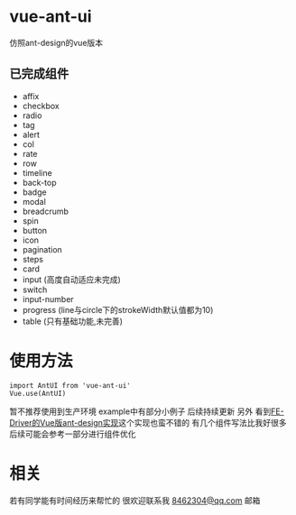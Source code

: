 # vue-ant-ui
仿照ant-design的vue版本

## 已完成组件
- affix
- checkbox
- radio
- tag
- alert
- col
- rate
- row
- timeline
- back-top
- badge
- modal
- breadcrumb
- spin
- button
- icon
- pagination
- steps
- card
- input (高度自动适应未完成)
- switch
- input-number
- progress (line与circle下的strokeWidth默认值都为10)
- table (只有基础功能,未完善)

# 使用方法
```
import AntUI from 'vue-ant-ui'
Vue.use(AntUI)
```
暂不推荐使用到生产环境
example中有部分小例子
后续持续更新
另外 看到[FE-Driver的Vue版ant-design实现](https://github.com/FE-Driver/vue-beauty)这个实现也蛮不错的 有几个组件写法比我好很多 后续可能会参考一部分进行组件优化

# 相关
若有同学能有时间经历来帮忙的 很欢迎联系我 8462304@qq.com 邮箱
